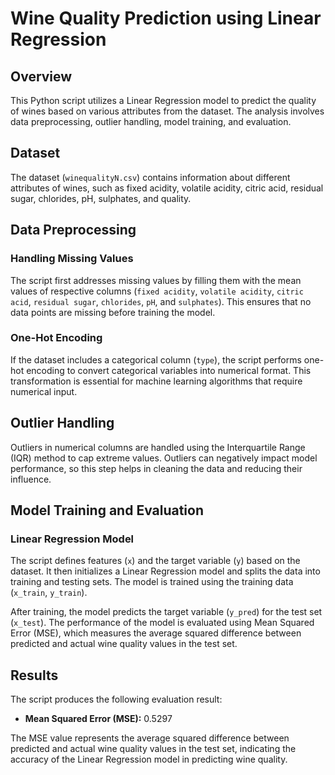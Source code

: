 # Wine Quality Prediction using Linear Regression

## Overview

This Python script utilizes a Linear Regression model to predict the quality of wines based on various attributes from the dataset. The analysis involves data preprocessing, outlier handling, model training, and evaluation.

## Dataset

The dataset (`winequalityN.csv`) contains information about different attributes of wines, such as fixed acidity, volatile acidity, citric acid, residual sugar, chlorides, pH, sulphates, and quality.

## Data Preprocessing

### Handling Missing Values

The script first addresses missing values by filling them with the mean values of respective columns (`fixed acidity`, `volatile acidity`, `citric acid`, `residual sugar`, `chlorides`, `pH`, and `sulphates`). This ensures that no data points are missing before training the model.

### One-Hot Encoding

If the dataset includes a categorical column (`type`), the script performs one-hot encoding to convert categorical variables into numerical format. This transformation is essential for machine learning algorithms that require numerical input.

## Outlier Handling

Outliers in numerical columns are handled using the Interquartile Range (IQR) method to cap extreme values. Outliers can negatively impact model performance, so this step helps in cleaning the data and reducing their influence.

## Model Training and Evaluation

### Linear Regression Model

The script defines features (`x`) and the target variable (`y`) based on the dataset. It then initializes a Linear Regression model and splits the data into training and testing sets. The model is trained using the training data (`x_train`, `y_train`).

After training, the model predicts the target variable (`y_pred`) for the test set (`x_test`). The performance of the model is evaluated using Mean Squared Error (MSE), which measures the average squared difference between predicted and actual wine quality values in the test set.

## Results

The script produces the following evaluation result:

- **Mean Squared Error (MSE):** 0.5297

The MSE value represents the average squared difference between predicted and actual wine quality values in the test set, indicating the accuracy of the Linear Regression model in predicting wine quality.


